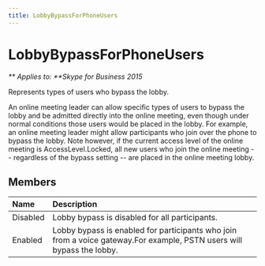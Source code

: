 ```yaml
---
title: LobbyBypassForPhoneUsers
---
```

# LobbyBypassForPhoneUsers


_** Applies to: **Skype for Business 2015_

Represents types of users who bypass the lobby.
            

An online meeting leader can allow specific types of users to bypass the lobby and be
admitted directly into the online meeting,  even though under normal conditions
those users would be placed in the lobby. For example, an online meeting leader might allow
participants who join over the phone to bypass the lobby. Note however, if the
current access level of the online meeting is AccessLevel.Locked,
all new users who join the online meeting -- regardless of the bypass setting --
are placed in the online meeting lobby.
            
## Members



|**Name**|**Description**|
|:-----|:-----|
|Disabled|Lobby bypass is disabled for all participants.|
|Enabled|Lobby bypass is enabled for participants who join from a voice gateway.For example, PSTN users will bypass the lobby.|
